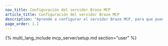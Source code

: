 ```yaml
---
nav_title: Configuración del servidor Braze MCP
article_title: Configuración del servidor Braze MCP
description: "Aprende a configurar el servidor Braze MCP, para que puedas interactuar con tus datos Braze utilizando herramientas de lenguaje natural como Claude y Cursor."
page_order: 1.1
---
```


{% multi_lang_include mcp_server/setup.md section="user" %}
